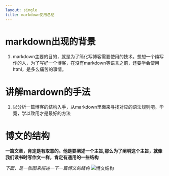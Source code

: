 ```yaml
---
layout: single
title: markdown使用总结
---
```

# markdown出现的背景
1. markdown主要的目的，就是为了简化写博客需要使用的技术。想想一个纯写作的人，为了写好一个博客，在没有markdown等语言之前，还要学会使用html，是多么痛苦的事情。

# 讲解mardown的手法
1. 以分析一篇博客的结构入手，从markdown里面来寻找对应的语法规则吧。毕竟，学以致用才是最好的方法

# 博文的结构

**一篇文章，肯定是有取意的。他是要阐述一个主旨,那么为了阐明这个主旨，就像我们读书时写作文一样，肯定有通用的一些结构**

*下面，是一张图来描述一下一篇博文的结构*
![博文结构](http://mybu.github.io/images/tooltech/blog-structure.png)